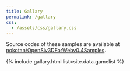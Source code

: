```yaml
---
title: Gallary
permalink: /gallary
css: 
  - /assets/css/gallary.css
---
```


Source codes of these samples are available at [nokotan/OpenSiv3DForWebv0.4Samples](https://github.com/nokotan/OpenSiv3DForWebv0.4Samples/tree/main/src).

{% include gallary.html list=site.data.gamelist %}
